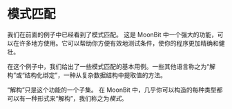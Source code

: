 # 模式匹配

我们在前面的例子中已经看到了模式匹配。
这是 MoonBit 中一个强大的功能，可以在许多地方使用。它可以帮助你方便有效地测试条件，使你的程序更加精确和健壮。

在这个例子中，我们给出了一些模式匹配的基本用例。一些其他语言称之为“解构”或“结构化绑定”，一种从复杂数据结构中提取值的方法。

“解构”只是这个功能的一个子集。
在 MoonBit 中，几乎你可以构造的每种类型都可以有一种形式来“解构”，我们称之为*模式*。
